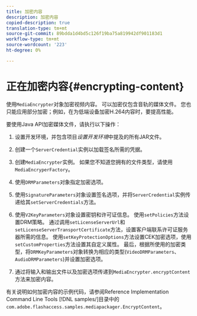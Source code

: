 ```yaml
---
title: 加密内容
description: 加密内容
copied-description: true
translation-type: tm+mt
source-git-commit: 89bdda1d4bd5c126f19ba75a819942df901183d1
workflow-type: tm+mt
source-wordcount: '223'
ht-degree: 0%

---
```



# 正在加密内容{#encrypting-content}

使用`MediaEncrypter`对象加密视频内容。 可以加密仅包含音轨的媒体文件。 您也只能应用部分加密；例如，在为低端设备加密H.264内容时，要提高性能。

要使用Java API加密媒体文件，请执行以下操作：

1. 设置开发环境，并包含项目&#x200B;*设置开发环境*&#x200B;中提及的所有JAR文件。
1. 创建一个`ServerCredential`实例以加载签名所需的凭据。
1. 创建`MediaEncrypter`实例。 如果您不知道您拥有的文件类型，请使用`MediaEncryperFactory`。

1. 使用`DRMParameters`对象指定加密选项。
1. 使用`SignatureParameters`对象设置签名选项，并将`ServerCredential`实例传递给其`setServerCredentials`方法。

1. 使用`V2KeyParameters`对象设置密钥和许可证信息。 使用`setPolicies`方法设置DRM策略。 通过调用`setLicenseServerUrl`和`setLicenseServerTransportCertificate`方法，设置客户端联系许可证服务器所需的信息。 使用`setKeyProtectionOptions`方法设置CEK加密选项，使用`setCustomProperties`方法设置其自定义属性。 最后，根据所使用的加密类型，将`DRMKeyParameters`对象转换为相应的类型(`VideoDRMParameters`、`AudioDRMParameters`)并设置加密选项。

1. 通过将输入和输出文件以及加密选项传递到`MediaEncrypter.encryptContent`方法来加密内容。

有关说明如何加密内容的示例代码，请参阅Reference Implementation Command Line Tools [!DNL samples/]目录中的`com.adobe.flashaccess.samples.mediapackager.EncryptContent`。
